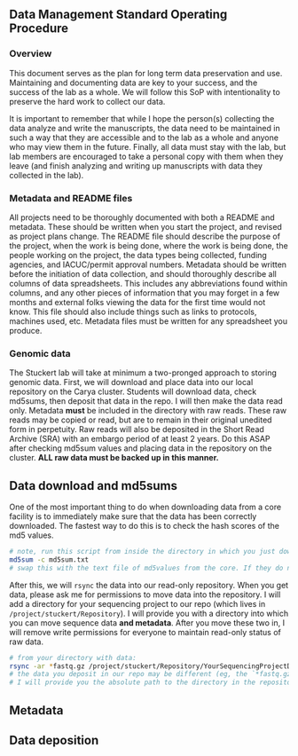 ## Data Management Standard Operating Procedure

### Overview
This document serves as the plan for long term data preservation and use. Maintaining and documenting data are key to your success, and the success of the lab as a whole. We will follow this SoP with intentionality to preserve the hard work to collect our data.

It is important to remember that while I hope the person(s) collecting the data analyze and write the manuscripts, the data need to be maintained in such a way that they are accessible and to the lab as a whole and anyone who may view them in the future. Finally, all data must stay with the lab, but lab members are encouraged to take a personal copy with them when they leave (and finish analyzing and writing up manuscripts with data they collected in the lab).

### Metadata and README files

All projects need to be thoroughly documented with both a README and metadata. These should be written when you start the project, and revised as project plans change. The README file should describe the purpose of the project, when the work is being done, where the work is being done, the people working on the project, the data types being collected, funding agencies, and IACUC/permit approval numbers. Metadata should be written before the initiation of data collection, and should thoroughly describe all columns of data spreadsheets. This includes any abbreviations found within columns, and any other pieces of information that you may forget in a few months and external folks viewing the data for the first time would not know. This file should also include things such as links to protocols, machines used, etc. Metadata files must be written for any spreadsheet you produce.

### Genomic data

The Stuckert lab will take at minimum a two-pronged approach to storing genomic data. First, we will download and place data into our local repository on the Carya cluster. Students will download data, check md5sums, then deposit that data in the repo. I will then make the data read only. Metadata **must** be included in the directory with raw reads. These raw reads may be copied or read, but are to remain in their original unedited form in perpetuity. Raw reads will also be deposited in the Short Read Archive (SRA) with an embargo period of at least 2 years. Do this ASAP after checking md5sum values and placing data in the repository on the cluster. **ALL raw data must be backed up in this manner.**

## Data download and md5sums

One of the most important thing to do when downloading data from a core facility is to immediately make sure that the data has been correctly downloaded. The fastest way to do this is to check the hash scores of the md5 values.

```bash
# note, run this script from inside the directory in which you just downloaded data. 
md5sum -c md5sum.txt 
# swap this with the text file of md5values from the core. If they do not provide one, you should ask for it!
```

After this, we will `rsync` the data into our read-only repository. When you get data, please ask me for permissions to move data into the repository. I will add a directory for your sequencing project to our repo (which lives in `/project/stuckert/Repository`). I will provide you with a directory into which you can move sequence data **and metadata**. After you move these two in, I will remove write permissions for everyone to maintain read-only status of raw data. 

```bash
# from your directory with data:
rsync -ar *fastq.gz /project/stuckert/Repository/YourSequencingProjectDirectory
# the data you deposit in our repo may be different (eg, the `*fastq.gz`)
# I will provide you the absolute path to the directory in the repository, this is an example
```

## Metadata

## Data deposition
